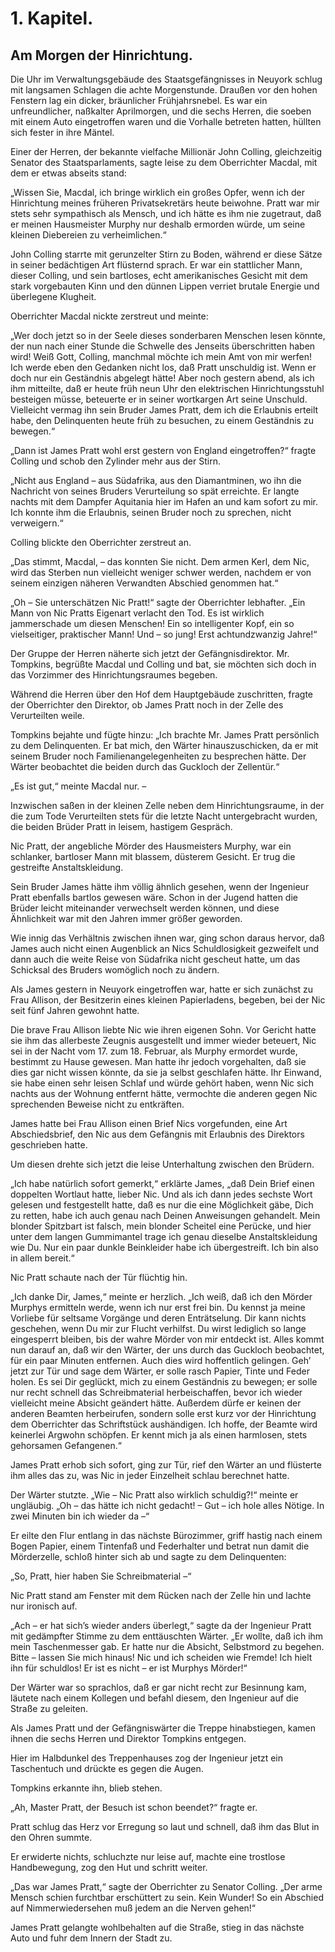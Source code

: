 1\. Kapitel.
============
Am Morgen der Hinrichtung.
--------------------------

Die Uhr im Verwaltungsgebäude des Staatsgefängnisses in Neuyork schlug mit langsamen Schlagen die achte Morgenstunde. Draußen vor den hohen Fenstern lag ein dicker, bräunlicher Frühjahrsnebel. Es war ein unfreundlicher, naßkalter Aprilmorgen, und die sechs Herren, die soeben mit einem Auto eingetroffen waren und die Vorhalle betreten hatten, hüllten sich fester in ihre Mäntel.

Einer der Herren, der bekannte vielfache Millionär John Colling, gleichzeitig Senator des Staatsparlaments, sagte leise zu dem Oberrichter Macdal, mit dem er etwas abseits stand:

„Wissen Sie, Macdal, ich bringe wirklich ein großes Opfer, wenn ich der Hinrichtung meines früheren Privatsekretärs heute beiwohne. Pratt war mir stets sehr sympathisch als Mensch, und ich hätte es ihm nie zugetraut, daß er meinen Hausmeister Murphy nur deshalb ermorden würde, um seine kleinen Diebereien zu verheimlichen.“

John Colling starrte mit gerunzelter Stirn zu Boden, während er diese Sätze in seiner bedächtigen Art flüsternd sprach. Er war ein stattlicher Mann, dieser Colling, und sein bartloses, echt amerikanisches Gesicht mit dem stark vorgebauten Kinn und den dünnen Lippen verriet brutale Energie und überlegene Klugheit.

Oberrichter Macdal nickte zerstreut und meinte:

„Wer doch jetzt so in der Seele dieses sonderbaren Menschen lesen könnte, der nun nach einer Stunde die Schwelle des Jenseits überschritten haben wird! Weiß Gott, Colling, manchmal möchte ich mein Amt von mir werfen! Ich werde eben den Gedanken nicht los, daß Pratt unschuldig ist. Wenn er doch nur ein Geständnis abgelegt hätte! Aber noch gestern abend, als ich ihm mitteilte, daß er heute früh neun Uhr den elektrischen Hinrichtungsstuhl besteigen müsse, beteuerte er in seiner wortkargen Art seine Unschuld. Vielleicht vermag ihn sein Bruder James Pratt, dem ich die Erlaubnis erteilt habe, den Delinquenten heute früh zu besuchen, zu einem Geständnis zu bewegen.“

„Dann ist James Pratt wohl erst gestern von England eingetroffen?“ fragte Colling und schob den Zylinder mehr aus der Stirn.

„Nicht aus England – aus Südafrika, aus den Diamantminen, wo ihn die Nachricht von seines Bruders Verurteilung so spät erreichte. Er langte nachts mit dem Dampfer Aquitania hier im Hafen an und kam sofort zu mir. Ich konnte ihm die Erlaubnis, seinen Bruder noch zu sprechen, nicht verweigern.“

Colling blickte den Oberrichter zerstreut an.

„Das stimmt, Macdal, – das konnten Sie nicht. Dem armen Kerl, dem Nic, wird das Sterben nun vielleicht weniger schwer werden, nachdem er von seinem einzigen näheren Verwandten Abschied genommen hat.“

„Oh – Sie unterschätzen Nic Pratt!“ sagte der Oberrichter lebhafter. „Ein Mann von Nic Pratts Eigenart verlacht den Tod. Es ist wirklich jammerschade um diesen Menschen! Ein so intelligenter Kopf, ein so vielseitiger, praktischer Mann! Und – so jung! Erst achtundzwanzig Jahre!“

Der Gruppe der Herren näherte sich jetzt der Gefängnisdirektor. Mr. Tompkins, begrüßte Macdal und Colling und bat, sie möchten sich doch in das Vorzimmer des Hinrichtungsraumes begeben.

Während die Herren über den Hof dem Hauptgebäude zuschritten, fragte der Oberrichter den Direktor, ob James Pratt noch in der Zelle des Verurteilten weile.

Tompkins bejahte und fügte hinzu: „Ich brachte Mr. James Pratt persönlich zu dem Delinquenten. Er bat mich, den Wärter hinauszuschicken, da er mit seinem Bruder noch Familienangelegenheiten zu besprechen hätte. Der Wärter beobachtet die beiden durch das Guckloch der Zellentür.“

„Es ist gut,“ meinte Macdal nur. –

Inzwischen saßen in der kleinen Zelle neben dem Hinrichtungsraume, in der die zum Tode Verurteilten stets für die letzte Nacht untergebracht wurden, die beiden Brüder Pratt in leisem, hastigem Gespräch.

Nic Pratt, der angebliche Mörder des Hausmeisters Murphy, war ein schlanker, bartloser Mann mit blassem, düsterem Gesicht. Er trug die gestreifte Anstaltskleidung.

Sein Bruder James hätte ihm völlig ähnlich gesehen, wenn der Ingenieur Pratt ebenfalls bartlos gewesen wäre. Schon in der Jugend hatten die Brüder leicht miteinander verwechselt werden können, und diese Ähnlichkeit war mit den Jahren immer größer geworden.

Wie innig das Verhältnis zwischen ihnen war, ging schon daraus hervor, daß James auch nicht einen Augenblick an Nics Schuldlosigkeit gezweifelt und dann auch die weite Reise von Südafrika nicht gescheut hatte, um das Schicksal des Bruders womöglich noch zu ändern.

Als James gestern in Neuyork eingetroffen war, hatte er sich zunächst zu Frau Allison, der Besitzerin eines kleinen Papierladens, begeben, bei der Nic seit fünf Jahren gewohnt hatte.

Die brave Frau Allison liebte Nic wie ihren eigenen Sohn. Vor Gericht hatte sie ihm das allerbeste Zeugnis ausgestellt und immer wieder beteuert, Nic sei in der Nacht vom 17. zum 18. Februar, als Murphy ermordet wurde, bestimmt zu Hause gewesen. Man hatte ihr jedoch vorgehalten, daß sie dies gar nicht wissen könnte, da sie ja selbst geschlafen hätte. Ihr Einwand, sie habe einen sehr leisen Schlaf und würde gehört haben, wenn Nic sich nachts aus der Wohnung entfernt hätte, vermochte die anderen gegen Nic sprechenden Beweise nicht zu entkräften.

James hatte bei Frau Allison einen Brief Nics vorgefunden, eine Art Abschiedsbrief, den Nic aus dem Gefängnis mit Erlaubnis des Direktors geschrieben hatte.

Um diesen drehte sich jetzt die leise Unterhaltung zwischen den Brüdern.

„Ich habe natürlich sofort gemerkt,“ erklärte James, „daß Dein Brief einen doppelten Wortlaut hatte, lieber Nic. Und als ich dann jedes sechste Wort gelesen und festgestellt hatte, daß es nur die eine Möglichkeit gäbe, Dich zu retten, habe ich auch genau nach Deinen Anweisungen gehandelt. Mein blonder Spitzbart ist falsch, mein blonder Scheitel eine Perücke, und hier unter dem langen Gummimantel trage ich genau dieselbe Anstaltskleidung wie Du. Nur ein paar dunkle Beinkleider habe ich übergestreift. Ich bin also in allem bereit.“

Nic Pratt schaute nach der Tür flüchtig hin.

„Ich danke Dir, James,“ meinte er herzlich. „Ich weiß, daß ich den Mörder Murphys ermitteln werde, wenn ich nur erst frei bin. Du kennst ja meine Vorliebe für seltsame Vorgänge und deren Enträtselung. Dir kann nichts geschehen, wenn Du mir zur Flucht verhilfst. Du wirst lediglich so lange eingesperrt bleiben, bis der wahre Mörder von mir entdeckt ist. Alles kommt nun darauf an, daß wir den Wärter, der uns durch das Guckloch beobachtet, für ein paar Minuten entfernen. Auch dies wird hoffentlich gelingen. Geh’ jetzt zur Tür und sage dem Wärter, er solle rasch Papier, Tinte und Feder holen. Es sei Dir geglückt, mich zu einem Geständnis zu bewegen; er solle nur recht schnell das Schreibmaterial herbeischaffen, bevor ich wieder vielleicht meine Absicht geändert hätte. Außerdem dürfe er keinen der anderen Beamten herbeirufen, sondern solle erst kurz vor der Hinrichtung dem Oberrichter das Schriftstück aushändigen. Ich hoffe, der Beamte wird keinerlei Argwohn schöpfen. Er kennt mich ja als einen harmlosen, stets gehorsamen Gefangenen.“

James Pratt erhob sich sofort, ging zur Tür, rief den Wärter an und flüsterte ihm alles das zu, was Nic in jeder Einzelheit schlau berechnet hatte.

Der Wärter stutzte. „Wie – Nic Pratt also wirklich schuldig?!“ meinte er ungläubig. „Oh – das hätte ich nicht gedacht! – Gut – ich hole alles Nötige. In zwei Minuten bin ich wieder da –“

Er eilte den Flur entlang in das nächste Bürozimmer, griff hastig nach einem Bogen Papier, einem Tintenfaß und Federhalter und betrat nun damit die Mörderzelle, schloß hinter sich ab und sagte zu dem Delinquenten:

„So, Pratt, hier haben Sie Schreibmaterial –“

Nic Pratt stand am Fenster mit dem Rücken nach der Zelle hin und lachte nur ironisch auf.

„Ach – er hat sich’s wieder anders überlegt,“ sagte da der Ingenieur Pratt mit gedämpfter Stimme zu dem enttäuschten Wärter. „Er wollte, daß ich ihm mein Taschenmesser gab. Er hatte nur die Absicht, Selbstmord zu begehen. Bitte – lassen Sie mich hinaus! Nic und ich scheiden wie Fremde! Ich hielt ihn für schuldlos! Er ist es nicht – er ist Murphys Mörder!“

Der Wärter war so sprachlos, daß er gar nicht recht zur Besinnung kam, läutete nach einem Kollegen und befahl diesem, den Ingenieur auf die Straße zu geleiten.

Als James Pratt und der Gefängniswärter die Treppe hinabstiegen, kamen ihnen die sechs Herren und Direktor Tompkins entgegen.

Hier im Halbdunkel des Treppenhauses zog der Ingenieur jetzt ein Taschentuch und drückte es gegen die Augen.

Tompkins erkannte ihn, blieb stehen.

„Ah, Master Pratt, der Besuch ist schon beendet?“ fragte er.

Pratt schlug das Herz vor Erregung so laut und schnell, daß ihm das Blut in den Ohren summte.

Er erwiderte nichts, schluchzte nur leise auf, machte eine trostlose Handbewegung, zog den Hut und schritt weiter.

„Das war James Pratt,“ sagte der Oberrichter zu Senator Colling. „Der arme Mensch schien furchtbar erschüttert zu sein. Kein Wunder! So ein Abschied auf Nimmerwiedersehen muß jedem an die Nerven gehen!“

James Pratt gelangte wohlbehalten auf die Straße, stieg in das nächste Auto und fuhr dem Innern der Stadt zu.


